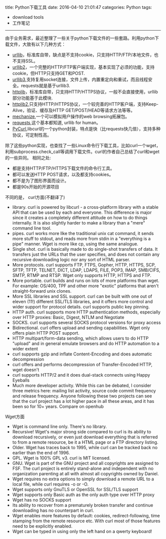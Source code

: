 title: Python下载工具
date: 2016-04-10 21:01:47
categories: Python
tags:
- download tools
- 工作笔记
---

由于业务需求，最近整理了一些关于python下载文件的一些套路。利用python下载文件，大致有以下几种方式：
* [urllib](https://docs.python.org/2/library/urllib.html)，标准库自带，缺点是不支持cookie，只支持HTTP/FTP/本地文件，也不支持SSL。
* [urllib2](https://docs.python.org/2/library/urllib2.html)，一个完整的HTTP/FTP客户端实现，基本实现了必须的功能，支持cookie，但HTTP只支持GET和POST.
* [urllib3](https://pypi.python.org/pypi/urllib3),支持复用socket连接，文件上传，内置重定向和重试，而且线程安全。requests就是基于urllib3.
* [httplib](https://docs.python.org/2/library/httplib.html)，标准库自带，只支持HTTP/HTTPS协议，一般不会直接使用，urllib部分功能基于此模块.
* [httplib2](https://pypi.python.org/pypi/httplib2),只支持HTTP/HTTPS协议，一个较完善的HTTP客户端，支持Keep-Alive，验证、缓存及HTTP GET/POST/HEAD等请求方法等等。
* [mechanize](http://wwwsearch.sourceforge.net/mechanize/),一个可以模拟用户操作的web browsing拓展包。
* [requests](http://docs.python-requests.org/en/master/),这个基本都知道, urllib for human。
* [PyCurl](http://pycurl.io/docs/latest/),libcurl的一个python封装，特点是快（比requests快几倍），支持多种协议，可定制性高。

<!--more-->
除了这些python实现，也查找了一些Linux命令行下载工具，比如curl一个wget，利用subprocess.check_call等调用下载文件。curl的作者自己总结了curl和wget的一些异同。
相同之处:
* 都是支持HTTP/FTP/HTTPS下载文件的命令行工具。
* 都可以发送HTTP POST请求，以及都支持cookies。
* 都不是为了图形界面而设计。
* 都是90s开始的开源项目

不同的是，
curl方面(不翻译了)

* library. curl is powered by libcurl - a cross-platform library with a stable API that can be used by each and everyone. This difference is major since it creates a completely different attitude on how to do things internally. It is also slightly harder to make a library than a "mere" command line tool.
* pipes. curl works more llke the traditional unix cat command, it sends more stuff to stdout, and reads more from stdin in a "everything is a pipe" manner. Wget is more like cp, using the same analogue.
* Single shot. curl is basically made to do single-shot transfers of data. It transfers just the URLs that the user specifies, and does not contain any recursive downloading logic nor any sort of HTML parser.
* More protocols. curl supports FTP, FTPS, Gopher, HTTP, HTTPS, SCP, SFTP, TFTP, TELNET, DICT, LDAP, LDAPS, FILE, POP3, IMAP, SMB/CIFS, SMTP, RTMP and RTSP. Wget only supports HTTP, HTTPS and FTP.
* More portable. curl builds and runs on lots of more platforms than wget. For example: OS/400, TPF and other more "exotic" platforms that aren't straight-forward unix clones.
* More SSL libraries and SSL support. curl can be built with one out of eleven (11!) different SSL/TLS libraries, and it offers more control and wider support for protocol details. curl supports public key pinning.
* HTTP auth. curl supports more HTTP authentication methods, especially over HTTP proxies: Basic, Digest, NTLM and Negotiate
* SOCKS. curl supports several SOCKS protocol versions for proxy access
* Bidirectional. curl offers upload and sending capabilities. Wget only offers plain HTTP POST support.
* HTTP multipart/form-data sending, which allows users to do HTTP "upload" and in general emulate browsers and do HTTP automation to a wider extent
* curl supports gzip and inflate Content-Encoding and does automatic decompression
* curl offers and performs decompression of Transfer-Encoded HTTP, wget doesn't
* curl supports HTTP/2 and it does dual-stack connects using Happy Eyeballs
* Much more developer activity. While this can be debated, I consider three metrics here: mailing list activity, source code commit frequency and release frequency. Anyone following these two projects can see that the curl project has a lot higher pace in all these areas, and it has been so for 10+ years. Compare on openhub

Wget方面
* Wget is command line only. There's no library.
* Recursive! Wget's major strong side compared to curl is its ability to download recursively, or even just download everything that is referred to from a remote resource, be it a HTML page or a FTP directory listing.
* Older. Wget has traces back to 1995, while curl can be tracked back no earlier than the end of 1996.
* GPL. Wget is 100% GPL v3. curl is MIT licensed.
* GNU. Wget is part of the GNU project and all copyrights are assigned to FSF. The curl project is entirely stand-alone and independent with no organization parenting at all with almost all copyrights owned by Daniel.
* Wget requires no extra options to simply download a remote URL to a local file, while curl requires -o or -O.
* Wget supports only GnuTLS or OpenSSL for SSL/TLS support
* Wget supports only Basic auth as the only auth type over HTTP proxy
* Wget has no SOCKS support
* Its ability to recover from a prematurely broken transfer and continue downloading has no counterpart in curl.
* Wget enables more features by default: cookies, redirect-following, time stamping from the remote resource etc. With curl most of those features need to be explicitly enabled.
* Wget can be typed in using only the left hand on a qwerty keyboard!
